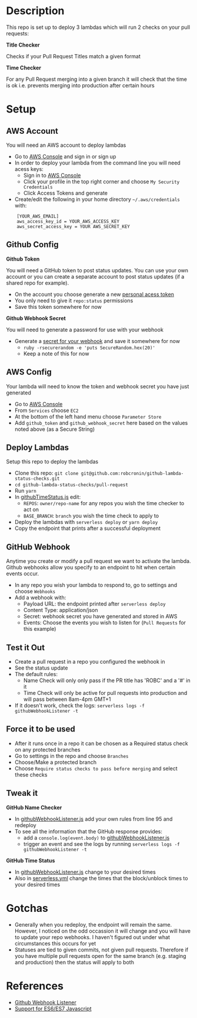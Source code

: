 # Description

This repo is set up to deploy 3 lambdas which will run 2 checks on your pull requests:


**Title Checker**

Checks if your Pull Request Titles match a given format

**Time Checker**

For any Pull Request merging into a given branch it will check that the time is ok i.e. prevents merging into production after certain hours 


# Setup

## AWS Account

You will need an AWS account to deploy lambdas

- Go to [AWS Console](https://aws.amazon.com/console/) and sign in or sign up
- In order to deploy your lambda from the command line you will need acess keys:
  - Sign in to [AWS Console](https://aws.amazon.com/console/)
  - Click your profile in the top right corner and choose `My Security Credentials`
  - Click Access Tokens and generate
- Create/edit the following in your home directory `~/.aws/credentials` with:
```
    [YOUR_AWS_EMAIL]
    aws_access_key_id = YOUR_AWS_ACCESS_KEY
    aws_secret_access_key = YOUR AWS_SECRET_KEY
```


## Github Config


**Github Token**

You will need a GitHub token to post status updates. You can use your own account or you can create a separate account to post status updates (if a shared repo for example).

- On the account you choose generate a new [personal acess token](https://github.com/settings/tokens)
- You only need to give it `repo:status` permissions
- Save this token somewhere for now

**Github Webhook Secret**

You will need to generate a password for use with your webhook

- Generate a [secret for your webhook](https://developer.github.com/webhooks/securing/) and save it somewhere for now
  - `ruby -rsecurerandom -e 'puts SecureRandom.hex(20)'`
  - Keep a note of this for now



## AWS Config

Your lambda will need to know the token and webhook secret you have just generated

- Go to [AWS Console](https://aws.amazon.com/console/)
- From `Services` choose `EC2`
- At the bottom of the left hand menu choose `Parameter Store`
- Add `github_token` and `github_webhook_secret` here based on the values noted above (as a Secure String)



## Deploy Lambdas

Setup this repo to deploy the lambdas

- Clone this repo: `git clone git@github.com:robcronin/github-lambda-status-checks.git`
- `cd github-lambda-status-checks/pull-request`
- Run `yarn`
- In [githubTimeStatus.js](./pull-request/functions/githubTimeStatus.js) edit:
  - `REPOS`: `owner/repo-name` for any repos you wish the time checker to act on
  - `BASE_BRANCH`: `branch` you wish the time check to apply to
- Deploy the lambdas with `serverless deploy` or `yarn deploy`
- Copy the endpoint that prints after a successful deployment


## GitHub Webhook

Anytime you create or modify a pull request we want to activate the lambda. Github webhooks allow you specify to an endpoint to hit when certain events occur.

- In any repo you wish your lambda to respond to, go to settings and choose `Webhooks`
- Add a webhook with:
  - Payload URL: the endpoint printed after `serverless deploy`
  - Content Type: application/json
  - Secret: webhook secret you have generated and stored in AWS
  - Events: Choose the events you wish to listen for (`Pull Requests` for this example)

## Test it Out

- Create a pull request in a repo you configured the webhook in
- See the status update
- The default rules:
  - Name Check will only only pass if the PR title has 'ROBC' and a '#' in it
  - Time Check will only be active for pull requests into production and will pass between 8am-4pm GMT+1
- If it doesn't work, check the logs: `serverless logs -f githubWebhookListener -t`

## Force it to be used

- After it runs once in a repo it can be chosen as a Required status check on any protected branches
- Go to settings in the repo and choose `Branches`
- Choose/Make a protected branch
- Choose `Require status checks to pass before merging` and select these checks


## Tweak it

**GitHub Name Checker**
- In [githubWebhookListener.js](./pull-request/functions/githubWebhookListener.js#95) add your own rules from line 95 and redeploy
- To see all the information that the GitHub response provides:
  - add a `console.log(event.body)` to [githubWebhookListener.js](./pull-request/functions/githubWebhookListener.js)
  - trigger an event and see the logs by running `serverless logs -f githubWebhookListener -t`

**GitHub Time Status**

- In [githubWebhookListener.js](./pull-request/functions/githubWebhookListener.js#104) change to your desired times
- Also in [serverless.yml](./pull-request/serverless.yml#34) change the times that the block/unblock times to your desired times


# Gotchas

- Generally when you redeploy, the endpoint will remain the same. However, I noticed on the odd occassion it will change and you will have to update your repo webhooks. I haven't figured out under what circumstances this occurs for yet
- Statuses are tied to given commits, not given pull requests. Therefore if you have multiple pull requests open for the same branch (e.g. staging and production) then the status will apply to both


# References

- [Github Webhook Listener](https://github.com/serverless/examples/tree/master/aws-node-github-webhook-listener)
- [Support for ES6/ES7 Javascript](https://serverless-stack.com/chapters/add-support-for-es6-es7-javascript.html)